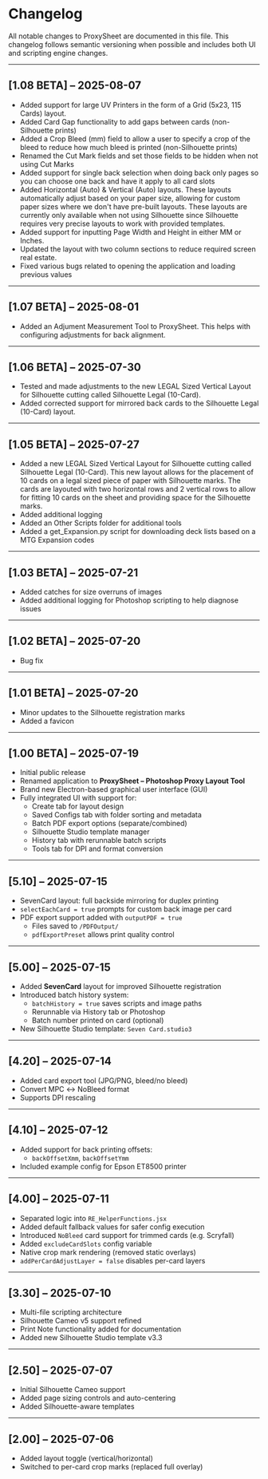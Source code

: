 # Changelog

All notable changes to ProxySheet are documented in this file. This changelog follows semantic versioning when possible and includes both UI and scripting engine changes.

---

## [1.08 BETA] – 2025-08-07

- Added support for large UV Printers in the form of a Grid (5x23, 115 Cards) layout.
- Added Card Gap functionality to add gaps between cards (non-Silhouette prints)
- Added a Crop Bleed (mm) field to allow a user to specify a crop of the bleed to reduce how much bleed is printed (non-Silhouette prints)
- Renamed the Cut Mark fields and set those fields to be hidden when not using Cut Marks
- Added support for single back selection when doing back only pages so you can choose one back and have it apply to all card slots
- Added Horizontal (Auto) & Vertical (Auto) layouts. These layouts automatically adjust based on your paper size, allowing for custom paper sizes where we don't have pre-built layouts. These layouts are currently only available when not using Silhouette since Silhouette requires very precise layouts to work with provided templates.
- Added support for inputting Page Width and Height in either MM or Inches.
- Updated the layout with two column sections to reduce required screen real estate.
- Fixed various bugs related to opening the application and loading previous values

---

## [1.07 BETA] – 2025-08-01

- Added an Adjument Measurement Tool to ProxySheet. This helps with configuring adjustments for back alignment.

---

## [1.06 BETA] – 2025-07-30

- Tested and made adjustments to the new LEGAL Sized Vertical Layout for Silhouette cutting called Silhouette Legal (10-Card).
- Added corrected support for mirrored back cards to the Silhouette Legal (10-Card) layout.

---

## [1.05 BETA] – 2025-07-27

- Added a new LEGAL Sized Vertical Layout for Silhouette cutting called Silhouette Legal (10-Card). This new layout allows for the placement of 10 cards on a legal sized piece of paper with Silhouette marks. The cards are layouted with two horizontal rows and 2 vertical rows to allow for fitting 10 cards on the sheet and providing space for the Silhouette marks.
- Added additional logging
- Added an Other Scripts folder for additional tools
- Added a get_Expansion.py script for downloading deck lists based on a MTG Expansion codes

---

## [1.03 BETA] – 2025-07-21

- Added catches for size overruns of images
- Added additional logging for Photoshop scripting to help diagnose issues

---

## [1.02 BETA] – 2025-07-20

- Bug fix

---

## [1.01 BETA] – 2025-07-20

- Minor updates to the Silhouette registration marks
- Added a favicon

---

## [1.00 BETA] – 2025-07-19

- Initial public release
- Renamed application to **ProxySheet – Photoshop Proxy Layout Tool**
- Brand new Electron-based graphical user interface (GUI)
- Fully integrated UI with support for:
  - Create tab for layout design
  - Saved Configs tab with folder sorting and metadata
  - Batch PDF export options (separate/combined)
  - Silhouette Studio template manager
  - History tab with rerunnable batch scripts
  - Tools tab for DPI and format conversion

---

## [5.10] – 2025-07-15

- SevenCard layout: full backside mirroring for duplex printing
- `selectEachCard = true` prompts for custom back image per card
- PDF export support added with `outputPDF = true`
  - Files saved to `/PDFOutput/`
  - `pdfExportPreset` allows print quality control

---

## [5.00] – 2025-07-15

- Added **SevenCard** layout for improved Silhouette registration
- Introduced batch history system:
  - `batchHistory = true` saves scripts and image paths
  - Rerunnable via History tab or Photoshop
  - Batch number printed on card (optional)
- New Silhouette Studio template: `Seven Card.studio3`

---

## [4.20] – 2025-07-14

- Added card export tool (JPG/PNG, bleed/no bleed)
- Convert MPC ↔ NoBleed format
- Supports DPI rescaling

---

## [4.10] – 2025-07-12

- Added support for back printing offsets:
  - `backOffsetXmm`, `backOffsetYmm`
- Included example config for Epson ET8500 printer

---

## [4.00] – 2025-07-11

- Separated logic into `RE_HelperFunctions.jsx`
- Added default fallback values for safer config execution
- Introduced `NoBleed` card support for trimmed cards (e.g. Scryfall)
- Added `excludeCardSlots` config variable
- Native crop mark rendering (removed static overlays)
- `addPerCardAdjustLayer = false` disables per-card layers

---

## [3.30] – 2025-07-10

- Multi-file scripting architecture
- Silhouette Cameo v5 support refined
- Print Note functionality added for documentation
- Added new Silhouette Studio template v3.3

---

## [2.50] – 2025-07-07

- Initial Silhouette Cameo support
- Added page sizing controls and auto-centering
- Added Silhouette-aware templates

---

## [2.00] – 2025-07-06

- Added layout toggle (vertical/horizontal)
- Switched to per-card crop marks (replaced full overlay)
